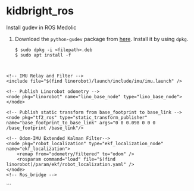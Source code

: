 # kidbright_ros

Install gudev in ROS Medolic

1. Download the `python-gudev` package from [here](https://launchpad.net/ubuntu/+archive/primary/+files/python-gudev_147.2-3_armhf.deb).
    Install it by using `dpkg`.
    ```
    $ sudo dpkg -i <filepath>.deb
    $ sudo apt install -f


```sudo pico /etc/ros/kinetic/linorobot.d/minimal.launch
```
<launch>
	<node pkg="rosbridge_server" type="rosbridge_websocket" name="rosbridge_websocket"/>
	<node pkg="web_video_server" type="web_video_server" name="web_video_server"/>
<!--<node pkg="kidbright" type="cam_stream.py" name="cam_stream"/>-->
    <!-- Start ROS communication between the robot's computer and Linorobot base -->
    <node pkg="rosserial_python" name="rosserial_lino" type="serial_node.py" output="screen">
        <param name="port" value="/dev/linobase" />
        <param name="baud" value="57600" />
    </node>

    <!-- IMU Relay and Filter -->
    <include file="$(find linorobot)/launch/include/imu/imu.launch" />

    <!-- Publish Linorobot odometry -->
    <node pkg="linorobot" name="lino_base_node" type="lino_base_node"></node>

    <!-- Publish static transform from base_footprint to base_link -->
    <node pkg="tf2_ros" type="static_transform_publisher" name="base_footprint_to_base_link" args="0 0 0.098 0 0 0  /base_footprint /base_link"/>

    <!-- Odom-IMU Extended Kalman Filter-->
    <node pkg="robot_localization" type="ekf_localization_node" name="ekf_localization"> 
        <remap from="odometry/filtered" to="odom" />
        <rosparam command="load" file="$(find linorobot)/param/ekf/robot_localization.yaml" />
    </node>
    <!-- Ros_bridge -->
</launch>
```

